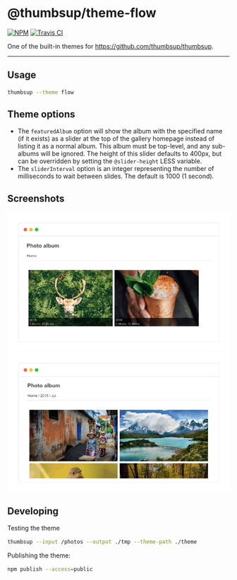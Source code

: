 # @thumbsup/theme-flow

[![NPM](https://img.shields.io/npm/v/@thumbsup/theme-flow.svg?style=flat)](https://www.npmjs.com/package/@thumbsup/theme-flow)
[![Travis CI](https://travis-ci.org/thumbsup/theme-flow.svg?branch=master)](https://travis-ci.org/thumbsup/theme-flow)

One of the built-in themes for https://github.com/thumbsup/thumbsup.

---

## Usage

```bash
thumbsup --theme flow
```

## Theme options

- The `featuredAlbum` option will show the album with the specified name (if it exists)
as a slider at the top of the gallery homepage instead of listing it as a normal album.
This album must be top-level, and any sub-albums will be ignored.
The height of this slider defaults to 400px, but can be overridden
by setting the `@slider-height` LESS variable.
- The `sliderInterval` option is an integer representing the number of
milliseconds to wait between slides. The default is 1000 (1 second).  

## Screenshots

![albums](docs/albums.png)
![media](docs/media.png)

## Developing

Testing the theme

```bash
thumbsup --input /photos --output ./tmp --theme-path ./theme
```

Publishing the theme:

```bash
npm publish --access=public
```

